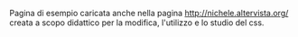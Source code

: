 Pagina di esempio caricata anche nella pagina http://nichele.altervista.org/ creata a scopo didattico per la modifica, l'utilizzo e lo studio del css.
